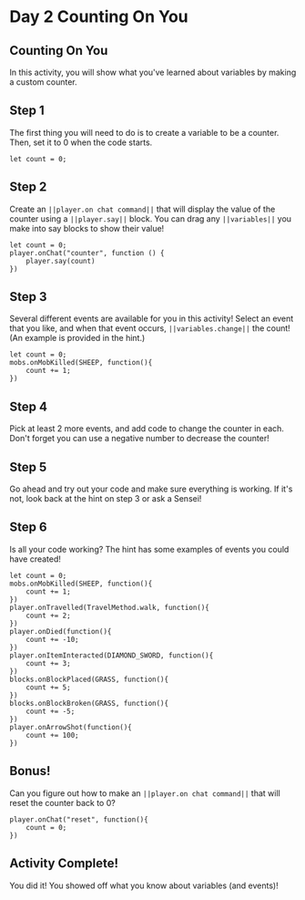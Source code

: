 # Day 2 Counting On You

## Counting On You

In this activity, you will show what you've learned about variables by making a custom counter.

## Step 1

The first thing you will need to do is to create a variable to be a counter. Then, set it to 0 when the code starts.

```blocks
let count = 0;
```

## Step 2

Create an ``||player.on chat command||`` that will display the value of the counter using a ``||player.say||`` block. You can drag any ``||variables||`` you make into say blocks to show their value!

```blocks
let count = 0;
player.onChat("counter", function () {
    player.say(count)
})
```

## Step 3

Several different events are available for you in this activity! Select an event that you like, and when that event occurs, ``||variables.change||`` the count! (An example is provided in the hint.)

```blocks
let count = 0;
mobs.onMobKilled(SHEEP, function(){
    count += 1;
})
```

## Step 4

Pick at least 2 more events, and add code to change the counter in each. Don't forget you can use a negative number to decrease the counter!


## Step 5

Go ahead and try out your code and make sure everything is working. If it's not, look back at the hint on step  3 or ask a Sensei!

## Step 6

Is all your code working? The hint has some examples of events you could have created!

```blocks
let count = 0;
mobs.onMobKilled(SHEEP, function(){
    count += 1;
})
player.onTravelled(TravelMethod.walk, function(){
    count += 2;
})
player.onDied(function(){
    count += -10;
})
player.onItemInteracted(DIAMOND_SWORD, function(){
    count += 3;
})
blocks.onBlockPlaced(GRASS, function(){
    count += 5;
})
blocks.onBlockBroken(GRASS, function(){
    count += -5;
})
player.onArrowShot(function(){
    count += 100;
})
```

## Bonus!

Can you figure out how to make an ``||player.on chat command||`` that will reset the counter back to 0?

```blocks
player.onChat("reset", function(){
    count = 0;
})
```

## Activity Complete!

You did it! You showed off what you know about variables (and events)!
